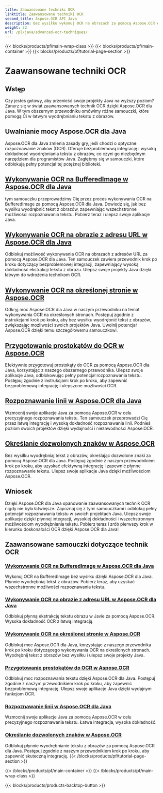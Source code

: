 ```yaml
---
title: Zaawansowane techniki OCR
linktitle: Zaawansowane techniki OCR
second_title: Aspose.OCR API Java
description: Bez wysiłku wykonuj OCR na obrazach za pomocą Aspose.OCR dla Java. Wyodrębniaj tekst płynnie i z dużą dokładnością. Ulepsz swoje projekty Java dzięki wszechstronnemu rozpoznawaniu tekstu.
weight: 22
url: /pl/java/advanced-ocr-techniques/
---
```


{{< blocks/products/pf/main-wrap-class >}}
{{< blocks/products/pf/main-container >}}
{{< blocks/products/pf/tutorial-page-section >}}

# Zaawansowane techniki OCR

## Wstęp

Czy jesteś gotowy, aby przenieść swoje projekty Java na wyższy poziom? Zanurz się w świat zaawansowanych technik OCR dzięki Aspose.OCR dla Java. W tym obszernym przewodniku omówimy różne samouczki, które pomogą Ci w łatwym wyodrębnianiu tekstu z obrazów.

## Uwalnianie mocy Aspose.OCR dla Java

Aspose.OCR dla Java zmienia zasady gry, jeśli chodzi o optyczne rozpoznawanie znaków (OCR). Oferuje bezproblemową integrację i wysoką dokładność wyodrębniania tekstu z obrazów, co czyni go niezbędnym narzędziem dla programistów Java. Zagłębmy się w samouczki, które odblokują pełny potencjał tej potężnej biblioteki.

## [Wykonywanie OCR na BufferedImage w Aspose.OCR dla Java](./perform-ocr-buffered-image/)

tym samouczku przeprowadzimy Cię przez proces wykonywania OCR na BufferedImage za pomocą Aspose.OCR dla Java. Dowiedz się, jak bez wysiłku wyodrębnić tekst z obrazów, zapewniając wszechstronne możliwości rozpoznawania tekstu. Pobierz teraz i ulepsz swoje aplikacje Java.

## [Wykonywanie OCR na obrazie z adresu URL w Aspose.OCR dla Java](./perform-ocr-image-from-url/)

Odblokuj możliwość wykonywania OCR na obrazach z adresów URL za pomocą Aspose.OCR dla Java. Ten samouczek zawiera przewodnik krok po kroku dotyczący bezproblemowej integracji, zapewniający wysoką dokładność ekstrakcji tekstu z obrazu. Ulepsz swoje projekty Java dzięki łatwym do wdrożenia technikom OCR.

## [Wykonywanie OCR na określonej stronie w Aspose.OCR](./perform-ocr-on-page/)

Odkryj moc Aspose.OCR dla Java w naszym przewodniku na temat wykonywania OCR na określonych stronach. Postępuj zgodnie z instrukcjami krok po kroku, aby bez wysiłku wyodrębnić tekst z obrazów, zwiększając możliwości swoich projektów Java. Uwolnij potencjał Aspose.OCR dzięki temu szczegółowemu samouczkowi.

## [Przygotowanie prostokątów do OCR w Aspose.OCR](./prepare-rectangles-for-ocr/)

Efektywnie przygotowuj prostokąty do OCR za pomocą Aspose.OCR dla Java, korzystając z naszego obszernego przewodnika. Ulepsz swoje aplikacje Java, odblokowując pełny potencjał rozpoznawania tekstu. Postępuj zgodnie z instrukcjami krok po kroku, aby zapewnić bezproblemową integrację i ulepszone możliwości OCR.

## [Rozpoznawanie linii w Aspose.OCR dla Java](./recognize-lines/)

Wzmocnij swoje aplikacje Java za pomocą Aspose.OCR w celu precyzyjnego rozpoznawania tekstu. Ten samouczek przeprowadzi Cię przez łatwą integrację i wysoką dokładność rozpoznawania linii. Podnieś poziom swoich projektów dzięki wydajności i niezawodności Aspose.OCR.

## [Określanie dozwolonych znaków w Aspose.OCR](./specify-allowed-characters/)

Bez wysiłku wyodrębniaj tekst z obrazów, określając dozwolone znaki za pomocą Aspose.OCR dla Java. Postępuj zgodnie z naszym przewodnikiem krok po kroku, aby uzyskać efektywną integrację i zapewnić płynne rozpoznawanie tekstu. Ulepsz swoje aplikacje Java dzięki możliwościom Aspose.OCR.

## Wniosek

Dzięki Aspose.OCR dla Java opanowanie zaawansowanych technik OCR nigdy nie było łatwiejsze. Zapoznaj się z tymi samouczkami i odblokuj pełny potencjał rozpoznawania tekstu w swoich projektach Java. Ulepsz swoje aplikacje dzięki płynnej integracji, wysokiej dokładności i wszechstronnym możliwościom wyodrębniania tekstu. Pobierz teraz i zrób pierwszy krok w kierunku doskonałości OCR dzięki Aspose.OCR dla Java!
## Zaawansowane samouczki dotyczące technik OCR
### [Wykonywanie OCR na BufferedImage w Aspose.OCR dla Java](./perform-ocr-buffered-image/)
Wykonuj OCR na BufferedImage bez wysiłku dzięki Aspose.OCR dla Java. Płynnie wyodrębniaj tekst z obrazów. Pobierz teraz, aby uzyskać wszechstronne możliwości rozpoznawania tekstu.
### [Wykonywanie OCR na obrazie z adresu URL w Aspose.OCR dla Java](./perform-ocr-image-from-url/)
Odblokuj płynną ekstrakcję tekstu obrazu w Javie za pomocą Aspose.OCR. Wysoka dokładność OCR z łatwą integracją.
### [Wykonywanie OCR na określonej stronie w Aspose.OCR](./perform-ocr-on-page/)
Odblokuj moc Aspose.OCR dla Java, korzystając z naszego przewodnika krok po kroku dotyczącego wykonywania OCR na określonych stronach. Wyodrębnij tekst z obrazów bez wysiłku i ulepsz swoje projekty Java.
### [Przygotowanie prostokątów do OCR w Aspose.OCR](./prepare-rectangles-for-ocr/)
Odblokuj moc rozpoznawania tekstu dzięki Aspose.OCR dla Java. Postępuj zgodnie z naszym przewodnikiem krok po kroku, aby zapewnić bezproblemową integrację. Ulepsz swoje aplikacje Java dzięki wydajnym funkcjom OCR.
### [Rozpoznawanie linii w Aspose.OCR dla Java](./recognize-lines/)
Wzmocnij swoje aplikacje Java za pomocą Aspose.OCR w celu precyzyjnego rozpoznawania tekstu. Łatwa integracja, wysoka dokładność.
### [Określanie dozwolonych znaków w Aspose.OCR](./specify-allowed-characters/)
Odblokuj płynnie wyodrębnianie tekstu z obrazów za pomocą Aspose.OCR dla Java. Postępuj zgodnie z naszym przewodnikiem krok po kroku, aby zapewnić skuteczną integrację.
{{< /blocks/products/pf/tutorial-page-section >}}

{{< /blocks/products/pf/main-container >}}
{{< /blocks/products/pf/main-wrap-class >}}

{{< blocks/products/products-backtop-button >}}
